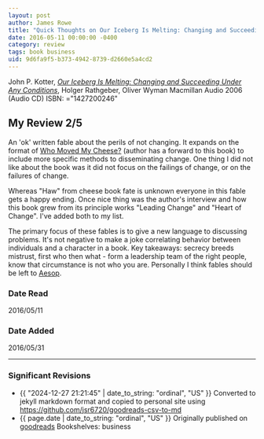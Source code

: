 ```yaml
---
layout: post
author: James Rowe
title: "Quick Thoughts on Our Iceberg Is Melting: Changing and Succeeding Under Any Conditions"
date: 2016-05-11 00:00:00 -0400
category: review
tags: book business
uid: 9d6fa9f5-b373-4942-8739-d2660e5a4cd2
---
```


John P. Kotter, *[Our Iceberg Is Melting: Changing and Succeeding Under Any Conditions](https://www.goodreads.com/book/show/1234204)*, Holger Rathgeber, Oliver Wyman Macmillan Audio 2006 (Audio CD) ISBN: ="1427200246"

## My Review 2/5

An 'ok' written fable about the perils of not changing. It expands on the format of [Who Moved My Cheese?](https://www.goodreads.com/book/show/4894) (author has a forward to this book) to include more specific methods to disseminating change. One thing I did not like about the book was it did not focus on the failings of change, or on the failures of change.

Whereas "Haw" from cheese book fate is unknown everyone in this fable gets a happy ending. Once nice thing was the author's interview and how this book grew from its principle works "Leading Change" and "Heart of Change". I've added both to my list.

The primary focus of these fables is to give a new language to discussing problems. It's not negative to make a joke correlating behavior between individuals and a character in a book. Key takeaways: secrecy breeds mistrust, first who then what - form a leadership team of the right people, know that circumstance is not who you are. Personally I think fables should be left to [Aesop](https://www.goodreads.com/author/show/12452).

### Date Read
2016/05/11

### Date Added
2016/05/31

---

### Significant Revisions

- {{ "2024-12-27 21:21:45" | date_to_string: "ordinal", "US" }} Converted to jekyll markdown format and copied to personal site using <https://github.com/jsr6720/goodreads-csv-to-md>
- {{ page.date | date_to_string: "ordinal", "US" }} Originally published on [goodreads](https://www.goodreads.com) Bookshelves: business